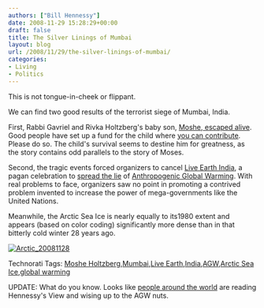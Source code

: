 ```yaml
---
authors: ["Bill Hennessy"]
date: 2008-11-29 15:28:29+00:00
draft: false
title: The Silver Linings of Mumbai
layout: blog
url: /2008/11/29/the-silver-linings-of-mumbai/
categories:
- Living
- Politics
---
```


This is not tongue-in-cheek or flippant. 

 

We can find two good results of the terrorist siege of Mumbai, India.

 

First, Rabbi Gavriel and Rivka Holtzberg's baby son, [Moshe, escaped alive](https://www.timesonline.co.uk/tol/news/world/asia/article5254810.ece). Good people have set up a fund for the child where [you can contribute](https://michaelsavage.wnd.com/index.php?fa=PAGE.view&pageId=2786). Please do so. The child's survival seems to destine him for greatness, as the story contains odd parallels to the story of Moses.

 

Second, the tragic events forced organizers to cancel [Live Earth India](https://online.wsj.com/article/SB122796871729066663.html?mod=article-outset-box), a pagan celebration to [spread the lie](https://wattsupwiththat.com/2008/11/29/al-gore-does-oprah-was-anybody-watching/#more-4368) of [Anthropogenic Global Warming](https://www.theaustralian.news.com.au/story/0,25197,24723425-11949,00.html). With real problems to face, organizers saw no point in promoting a contrived problem invented to increase the power of mega-governments like the United Nations.

 

Meanwhile, the Arctic Sea Ice is nearly equally to its1980 extent and appears (based on color coding) significantly more dense than in that bitterly cold winter 28 years ago.

 

[![Arctic_20081128](https://hennessysview.com/wp-content/uploads/2008/11/arctic-20081128-thumb.png)
](https://hennessysview.com/wp-content/uploads/2008/11/arctic-20081128.png)

 

 

 

  

Technorati Tags: [Moshe Holtzberg](https://technorati.com/tags/Moshe%20Holtzberg),[Mumbai](https://technorati.com/tags/Mumbai),[Live Earth](https://technorati.com/tags/Live%20Earth),[India](https://technorati.com/tags/India),[AGW](https://technorati.com/tags/AGW),[Arctic Sea Ice](https://technorati.com/tags/Arctic%20Sea%20Ice),[global warming](https://technorati.com/tags/global%20warming)

UPDATE: What do you know. Looks like [people around the world](https://www.canada.com/windsorstar/news/story.html?id=f0a1687c-decd-4c72-9d0e-7e6dd92d4ebe) are reading Hennessy's View and wising up to the AGW nuts.
